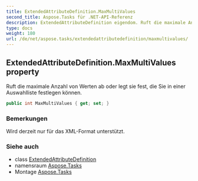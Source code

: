 ```yaml
---
title: ExtendedAttributeDefinition.MaxMultiValues
second_title: Aspose.Tasks für .NET-API-Referenz
description: ExtendedAttributeDefinition eigendom. Ruft die maximale Anzahl von Werten ab oder legt sie fest die Sie in einer Auswahlliste festlegen können.
type: docs
weight: 180
url: /de/net/aspose.tasks/extendedattributedefinition/maxmultivalues/
---
```

## ExtendedAttributeDefinition.MaxMultiValues property

Ruft die maximale Anzahl von Werten ab oder legt sie fest, die Sie in einer Auswahlliste festlegen können.

```csharp
public int MaxMultiValues { get; set; }
```

### Bemerkungen

Wird derzeit nur für das XML-Format unterstützt.

### Siehe auch

* class [ExtendedAttributeDefinition](../)
* namensraum [Aspose.Tasks](../../extendedattributedefinition/)
* Montage [Aspose.Tasks](../../../)



